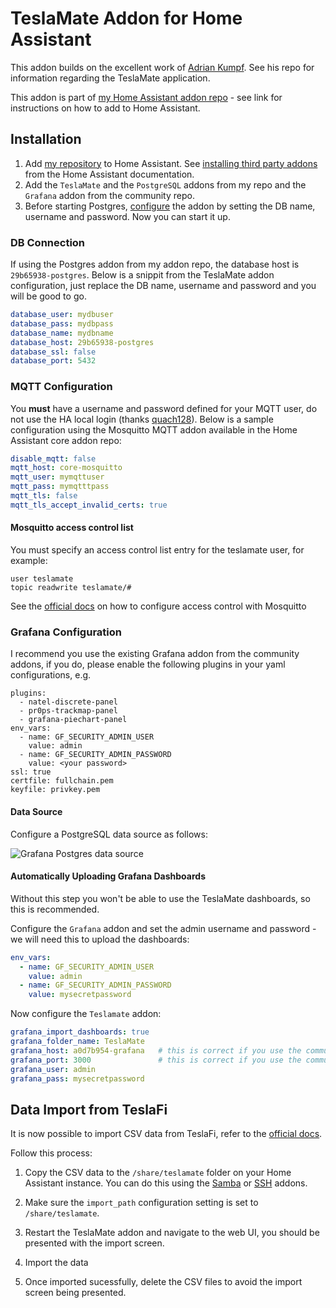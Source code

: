 # TeslaMate Addon for Home Assistant

This addon builds on the excellent work of [Adrian Kumpf](https://github.com/adriankumpf/teslamate). See his repo for information regarding the TeslaMate application.

This addon is part of [my Home Assistant addon repo](https://github.com/matt-FFFFFF/hassio-addon-repository) - see link for instructions on how to add to Home Assistant.

## Installation

1. Add [my repository](https://github.com/matt-FFFFFF/hassio-addon-repository) to Home Assistant. See [installing third party addons](https://www.home-assistant.io/hassio/installing_third_party_addons/) from the Home Assistant documentation.
2. Add the `TeslaMate` and the `PostgreSQL` addons from my repo and the `Grafana` addon from the community repo.
3. Before starting Postgres, [configure](https://github.com/matt-FFFFFF/hassio-addon-postgres/blob/main/README.md) the addon by setting the DB name, username and password. Now you can start it up.

### DB Connection

If using the Postgres addon from my addon repo, the database host is `29b65938-postgres`. Below is a snippit from the TeslaMate addon configuration, just replace the DB name, username and password and you will be good to go.

```yaml
database_user: mydbuser
database_pass: mydbpass
database_name: mydbname
database_host: 29b65938-postgres
database_ssl: false
database_port: 5432
```

### MQTT Configuration

You **must** have a username and password defined for your MQTT user, do not use the HA local login (thanks [quach128](https://github.com/quach128)). Below is a sample configuration using the Mosquitto MQTT addon available in the Home Assistant core addon repo:

```yaml
disable_mqtt: false
mqtt_host: core-mosquitto
mqtt_user: mymqttuser
mqtt_pass: mymqtttpass
mqtt_tls: false
mqtt_tls_accept_invalid_certs: true
```

#### Mosquitto access control list

You must specify an access control list entry for the teslamate user, for example:

```text
user teslamate
topic readwrite teslamate/#
```

See the [official docs](https://github.com/home-assistant/addons/blob/master/mosquitto/DOCS.md) on how to configure access control with Mosquitto

### Grafana Configuration

I recommend you use the existing Grafana addon from the community addons, if you do, please enable the following plugins in your yaml configurations, e.g.

```
plugins:
  - natel-discrete-panel
  - pr0ps-trackmap-panel
  - grafana-piechart-panel
env_vars:
  - name: GF_SECURITY_ADMIN_USER
    value: admin
  - name: GF_SECURITY_ADMIN_PASSWORD
    value: <your password>
ssl: true
certfile: fullchain.pem
keyfile: privkey.pem
```

#### Data Source

Configure a PostgreSQL data source as follows:

![Grafana Postgres data source](https://raw.githubusercontent.com/matt-FFFFFF/hassio-addon-teslamate/main/media/grafana-postgres.png)

#### Automatically Uploading Grafana Dashboards

Without this step you won't be able to use the TeslaMate dashboards, so this is recommended.

Configure the `Grafana` addon and set the admin username and password - we will need this to upload the dashboards:

```yaml
env_vars:
  - name: GF_SECURITY_ADMIN_USER
    value: admin
  - name: GF_SECURITY_ADMIN_PASSWORD
    value: mysecretpassword
```

Now configure the `Teslamate` addon:

```yaml
grafana_import_dashboards: true
grafana_folder_name: TeslaMate
grafana_host: a0d7b954-grafana   # this is correct if you use the community addon
grafana_port: 3000               # this is correct if you use the community addon
grafana_user: admin
grafana_pass: mysecretpassword
```

## Data Import from TeslaFi

It is now possible to import CSV data from TeslaFi, refer to the [official docs](https://docs.teslamate.org/docs/import/teslafi).

Follow this process:

1. Copy the CSV data to the `/share/teslamate` folder on your Home Assistant instance.
You can do this using the [Samba](https://github.com/home-assistant/addons/blob/master/samba/DOCS.md) or [SSH](https://github.com/home-assistant/addons/blob/master/ssh/DOCS.md) addons.

2. Make sure the `import_path` configuration setting is set to `/share/teslamate`.

3. Restart the TeslaMate addon and navigate to the web UI, you should be presented with the import screen.

4. Import the data

5. Once imported sucessfully, delete the CSV files to avoid the import screen being presented.
